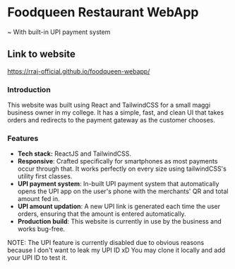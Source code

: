 # Foodqueen Restaurant WebApp
~ With built-in UPI payment system

## Link to website
https://rraj-official.github.io/foodqueen-webapp/


### Introduction
This website was built using React and TailwindCSS for a small maggi business owner in my college. It has a simple, fast, and clean UI that takes orders and redirects to the payment gateway as the customer chooses. 

### Features
+ **Tech stack:** ReactJS and TailwindCSS.
+ **Responsive**: Crafted specifically for smartphones as most payments occur through that. It works perfectly on every size using tailwindCSS's utility first classes.
+ **UPI payment system**: In-built UPI payment system that automatically opens the UPI app on the user's phone with the merchants' QR and total amount fed in.
+ **UPI amount updation**: A new UPI link is generated each time the user orders, ensuring that the amount is entered automatically.
+ **Production build**: This website is currently in use by the business and works bug-free.


NOTE: The UPI feature is currently disabled due to obvious reasons because I don't want to leak my UPI ID xD You may clone it locally and add your UPI ID to test it.
